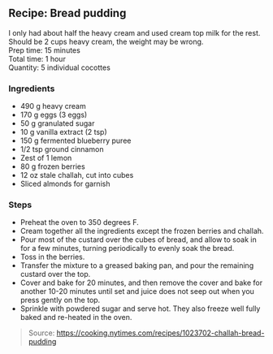 ## Recipe: Bread pudding
I only had about half the heavy cream and used cream top milk for the rest. Should be 2 cups heavy cream, the weight may be wrong.  
Prep time: 15 minutes  
Total time: 1 hour  
Quantity: 5 individual cocottes  

### Ingredients
 - 490 g heavy cream
 - 170 g eggs (3 eggs)
 - 50 g granulated sugar
 - 10 g vanilla extract (2 tsp)
 - 150 g fermented blueberry puree
 - 1/2 tsp ground cinnamon
 - Zest of 1 lemon
 - 80 g frozen berries
 - 12 oz stale challah, cut into cubes
 - Sliced almonds for garnish

### Steps
 - Preheat the oven to 350 degrees F.
 - Cream together all the ingredients except the frozen berries and challah.
 - Pour most of the custard over the cubes of bread, and allow to soak in for a few minutes, turning periodically to evenly soak the bread.
 - Toss in the berries.
 - Transfer the mixture to a greased baking pan, and pour the remaining custard over the top.
 - Cover and bake for 20 minutes, and then remove the cover and bake for another 10-20 minutes until set and juice does not seep out when you press gently on the top.
 - Sprinkle with powdered sugar and serve hot. They also freeze well fully baked and re-heated in the oven.

> Source: https://cooking.nytimes.com/recipes/1023702-challah-bread-pudding